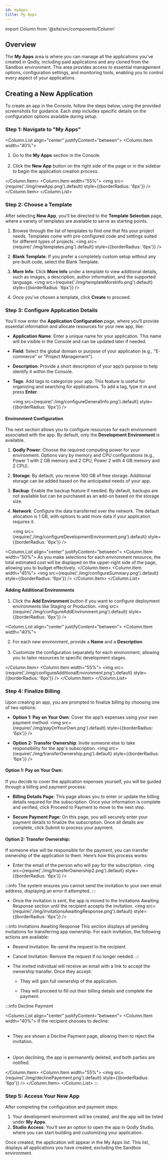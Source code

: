 ```yaml
---
id: myApps
title: My Apps
---
```


import Column from '@site/src/components/Column'

## Overview

The **My Apps** area is where you can manage all the applications you’ve created in Qodly, including paid applications and any cloned from the Sandbox environment. This area provides access to essential management options, configuration settings, and monitoring tools, enabling you to control every aspect of your applications.


## Creating a New Application

To create an app in the Console, follow the steps below, using the provided screenshots for guidance. Each step includes specific details on the configuration options available during setup.

### Step 1: Navigate to "My Apps"

<Column.List align="center" justifyContent="between">
    <Column.Item width="40%">
        <ol>
            <li> Go to the <strong>My Apps</strong> section in the Console.</li>
            <br/>
            <li> Click the <strong>New App</strong> button on the right side of the page or in the sidebar to begin the application creation process.</li>
        </ol>
    </Column.Item>
    <Column.Item width="55%">
    <img src={require('./img/newApp.png').default} style={{borderRadius: '6px'}} />
    </Column.Item>
</Column.List>


### Step 2: Choose a Template

After selecting **New App**, you’ll be directed to the **Template Selection** page, where a variety of templates are available to serve as starting points. 

1. Browse through the list of templates to find one that fits your project needs. Templates come with pre-configured code and settings suited for different types of projects.
<img src={require('./img/templates.png').default} style={{borderRadius: '6px'}} />

2. **Blank Template**: If you prefer a completely custom setup without any pre-built code, select the Blank Template.

3. **More Info**: Click **More Info** under a template to view additional details, such as images, a description, author information, and the supported language.
<img src={require('./img/templateMoreInfo.png').default} style={{borderRadius: '6px'}} />

4. Once you’ve chosen a template, click **Create** to proceed.


### Step 3: Configure Application Details

You’ll now enter the **Application Configuration** page, where you’ll provide essential information and allocate resources for your new app, like:

- **Application Name**: Enter a unique name for your application. This name will be visible in the Console and can be updated later if needed.
- **Field**: Select the global domain or purpose of your application (e.g., "E-commerce" or "Project Management").
- **Description**: Provide a short description of your app’s purpose to help identify it within the Console.
- **Tags**: Add tags to categorize your app. This feature is useful for organizing and searching for applications. To add a tag, type it in and press **Enter**.

   <img src={require('./img/configureGeneralInfo.png').default} style={{borderRadius: '6px'}} />

#### Environment Configuration

The next section allows you to configure resources for each environment associated with the app. By default, only the **Development Environment** is available.

1. **Qodly Power**: Choose the required computing power for your environment. Options vary by memory and CPU configurations (e.g., Power 1 with 2 GB memory and 2 CPU, Power 2 with 4 GB memory and 2 CPU).
2. **Storage**: By default, you receive 100 GB of free storage. Additional storage can be added based on the anticipated needs of your app.
3. **Backup**: Enable the backup feature if needed. By default, backups are not available but can be purchased as an add-on based on the storage size.
4. **Network**: Configure the data transferred over the network. The default allocation is 1 GB, with options to add more data if your application requires it.

   <img src={require('./img/configureDevelopmentEnvironment.png').default} style={{borderRadius: '6px'}} />


<Column.List align="center" justifyContent="between">
   <Column.Item width="50%">
      As you make selections for each environment resource, the total estimated cost will be displayed on the upper-right side of the page, allowing you to budget effectively.
   </Column.Item>
   <Column.Item width="45%">
   <img src={require('./img/configureSummary.png').default} style={{borderRadius: '6px'}} />
   </Column.Item>
</Column.List>


#### Adding Additional Environments

1. Click the **Add Environment** button if you want to configure deployment environments like Staging or Production.
   <img src={require('./img/configureAddEnvironment.png').default} style={{borderRadius: '6px'}} />

<Column.List align="center" justifyContent="between">
    <Column.Item width="40%">
        <ol start="2">
            <li> For each new environment, provide a <strong>Name</strong> and a <strong>Description</strong>.</li>
            <br/>
            <li> Customize the configuration separately for each environment, allowing you to tailor resources to specific development stages.</li>
        </ol>
    </Column.Item>
    <Column.Item width="55%">
    <img src={require('./img/configureAdditionalEnvironment.png').default} style={{borderRadius: '6px'}} />
    </Column.Item>
</Column.List>


### Step 4: Finalize Billing

Upon creating an app, you are prompted to finalize billing by choosing one of two options:

- **Option 1: Pay on Your Own**: Cover the app’s expenses using your own payment method.
   <img src={require('./img/payOnYourOwn.png').default} style={{borderRadius: '6px'}} />


- **Option 2: Transfer Ownership**: Invite someone else to take responsibility for the app's subscription.
   <img src={require('./img/transferOwnership.png').default} style={{borderRadius: '6px'}} />


#### Option 1: Pay on Your Own:

If you decide to cover the application expenses yourself, you will be guided through a billing and payment process:

- **Billing Details Page**: This page allows you to enter or update the billing details required for the subscription. Once your information is complete and verified, click Proceed to Payment to move to the next step.

- **Secure Payment Page**: On this page, you will securely enter your payment details to finalize the subscription. Once all details are complete, click Submit to process your payment.


#### Option 2: Transfer Ownership:

If someone else will be responsible for the payment, you can transfer ownership of the application to them. Here’s how this process works:

- Enter the email of the person who will pay for the subscription.
   <img src={require('./img/transferOwnership2.png').default} style={{borderRadius: '6px'}} />

:::info
The system ensures you cannot send the invitation to your own email address, displaying an error if attempted.
:::

- Once the invitation is sent, the app is moved to the Invitations Awaiting Response section until the recipient accepts the invitation.
   <img src={require('./img/invitationsAwaitingResponse.png').default} style={{borderRadius: '6px'}} />

:::info Invitations Awaiting Response
This section displays all pending invitations for transferring app ownership. For each invitation, the following actions are available:

- Resend Invitation: Re-send the request to the recipient.

- Cancel Invitation: Remove the request if no longer needed.
:::


- The invited individual will receive an email with a link to accept the ownership transfer. Once they accept:

   - They will gain full ownership of the application.

   - They will proceed to fill out their billing details and complete the payment.


:::info Decline Payment

<Column.List align="center" justifyContent="between">
    <Column.Item width="40%">
      If the recipient chooses to decline:
      <br/><br/>
      <ul>
         <li> They are shown a Decline Payment page, allowing them to reject the invitation.</li>
         <br/><br/>
         <li> Upon declining, the app is permanently deleted, and both parties are notified.</li>
      </ul>
    </Column.Item>
    <Column.Item width="55%">
    <img src={require('./img/declinePayement.png').default} style={{borderRadius: '6px'}} />
    </Column.Item>
</Column.List>
:::


### Step 5: Access Your New App

After completing the configuration and payment steps:

1. Your development environment will be created, and the app will be listed under **My Apps**.
2. **Studio Access**: You’ll see an option to open the app in Qodly Studio, where you can start building and customizing your application.


Once created, the application will appear in the My Apps list. This list, displays all applications you have created, excluding the Sandbox environment. 